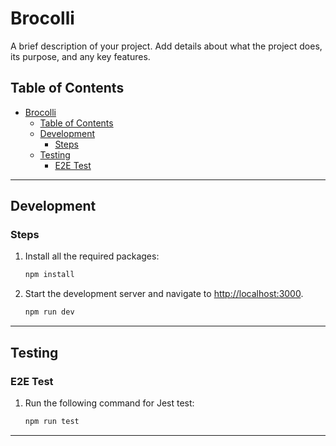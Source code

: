 # Brocolli

A brief description of your project. Add details about what the project does, its purpose, and any key features.

## Table of Contents

- [Brocolli](#brocolli)
  - [Table of Contents](#table-of-contents)
  - [Development](#development)
    - [Steps](#steps)
  - [Testing](#testing)
    - [E2E Test](#e2e-test)

---

## Development

### Steps

1. Install all the required packages:

   ```bash
   npm install
   ```

2. Start the development server and navigate to [http://localhost:3000](http://localhost:3000).

   ```bash
   npm run dev
   ```

---

## Testing

### E2E Test

1. Run the following command for Jest test:

   ```bash
   npm run test
   ```

---
